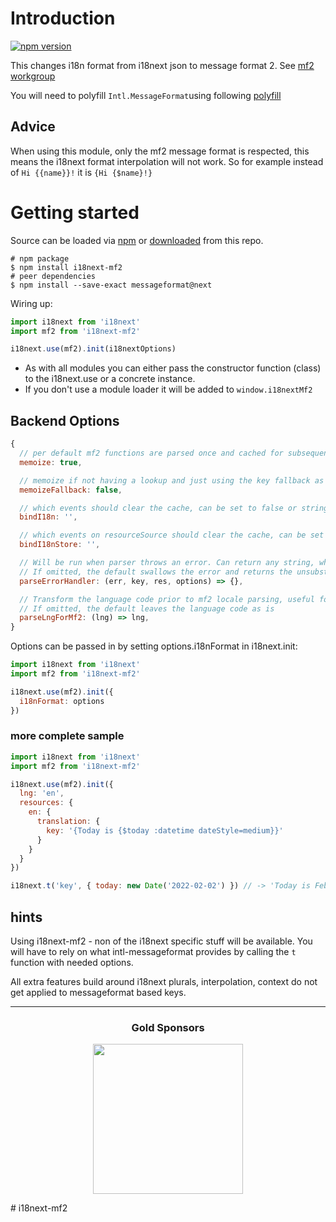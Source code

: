 # Introduction

[![npm version](https://img.shields.io/npm/v/i18next-mf2.svg?style=flat-square)](https://www.npmjs.com/package/i18next-mf2)

This changes i18n format from i18next json to message format 2. See [mf2 workgroup](https://github.com/unicode-org/message-format-wg)

You will need to polyfill `Intl.MessageFormat`using following [polyfill](https://github.com/messageformat/messageformat/tree/main/packages/mf2-messageformat)

## Advice

When using this module, only the mf2 message format is respected, this means the i18next format interpolation will not work.
So for example instead of `Hi {{name}}!` it is `{Hi {$name}!}`

# Getting started

Source can be loaded via [npm](https://www.npmjs.com/package/i18next-mf2) or [downloaded](https://github.com/i18next/i18next-mf2/blob/master/i18nextmf2.min.js) from this repo.

```
# npm package
$ npm install i18next-mf2
# peer dependencies
$ npm install --save-exact messageformat@next
```

Wiring up:

```js
import i18next from 'i18next'
import mf2 from 'i18next-mf2'

i18next.use(mf2).init(i18nextOptions)
```

- As with all modules you can either pass the constructor function (class) to the i18next.use or a concrete instance.
- If you don't use a module loader it will be added to `window.i18nextMf2`

## Backend Options

```js
{
  // per default mf2 functions are parsed once and cached for subsequent calls
  memoize: true,

  // memoize if not having a lookup and just using the key fallback as value
  memoizeFallback: false,

  // which events should clear the cache, can be set to false or string of events separated by " "
  bindI18n: '',

  // which events on resourceSource should clear the cache, can be set to false or string of events separated by " "
  bindI18nStore: '',

  // Will be run when parser throws an error. Can return any string, which can be used as a fallback, in case of broken translation.
  // If omitted, the default swallows the error and returns the unsubstituted string (res)
  parseErrorHandler: (err, key, res, options) => {},

  // Transform the language code prior to mf2 locale parsing, useful for supporting psuedo-locales like en-ZZ
  // If omitted, the default leaves the language code as is
  parseLngForMf2: (lng) => lng,
}
```

Options can be passed in by setting options.i18nFormat in i18next.init:

```js
import i18next from 'i18next'
import mf2 from 'i18next-mf2'

i18next.use(mf2).init({
  i18nFormat: options
})
```

### more complete sample

```js
import i18next from 'i18next'
import mf2 from 'i18next-mf2'

i18next.use(mf2).init({
  lng: 'en',
  resources: {
    en: {
      translation: {
        key: '{Today is {$today :datetime dateStyle=medium}}'
      }
    }
  }
})

i18next.t('key', { today: new Date('2022-02-02') }) // -> 'Today is Feb 2, 2022'
```

## hints

Using i18next-mf2 - non of the i18next specific stuff will be available. You will have to rely on what intl-messageformat provides by calling the `t` function with needed options.

All extra features build around i18next plurals, interpolation, context do not get applied to messageformat based keys.

---

<h3 align="center">Gold Sponsors</h3>

<p align="center">
  <a href="https://locize.com/" target="_blank">
    <img src="https://raw.githubusercontent.com/i18next/i18next/master/assets/locize_sponsor_240.gif" width="240px">
  </a>
</p>
# i18next-mf2
